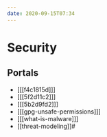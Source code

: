 ```yaml
---
date: 2020-09-15T07:34
---
```


# Security

## Portals

* [[[f4c1815d]]]
* [[[5f2d11c2]]]
* [[[5b2d9fd2]]]
* [[[gpg-unsafe-permissions]]]
* [[[what-is-malware]]]
* [[threat-modeling]]#
